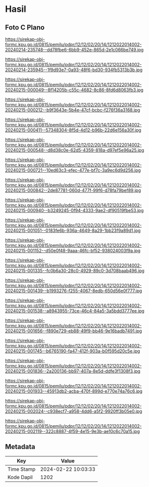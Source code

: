 # Hasil

## Foto C Plano

https://sirekap-obj-formc.kpu.go.id/0815/pemilu/pdpr/12/12/02/20/14/1212022014002-20240214-235748--dd78fbe6-6bb9-452e-865d-2e1c066be749.jpg

https://sirekap-obj-formc.kpu.go.id/0815/pemilu/pdpr/12/12/02/20/14/1212022014002-20240214-235945--1f9d93e7-0a93-48f6-bd30-934fb5313b3b.jpg

https://sirekap-obj-formc.kpu.go.id/0815/pemilu/pdpr/12/12/02/20/14/1212022014002-20240215-000049--8f14205b-c55c-4682-8c86-8fd6d8063fb3.jpg

https://sirekap-obj-formc.kpu.go.id/0815/pemilu/pdpr/12/12/02/20/14/1212022014002-20240215-000212--b9f3643e-5b4e-47cf-bcbc-f276f36a3168.jpg

https://sirekap-obj-formc.kpu.go.id/0815/pemilu/pdpr/12/12/02/20/14/1212022014002-20240215-000411--57348304-8f5d-4d12-b96b-22d6e156a30f.jpg

https://sirekap-obj-formc.kpu.go.id/0815/pemilu/pdpr/12/12/02/20/14/1212022014002-20240215-000548--d8d38c0e-62d5-4359-818a-d97ef5e96a25.jpg

https://sirekap-obj-formc.kpu.go.id/0815/pemilu/pdpr/12/12/02/20/14/1212022014002-20240215-000721--10ed63c3-efec-477e-bf7c-3a9ec6d9d256.jpg

https://sirekap-obj-formc.kpu.go.id/0815/pemilu/pdpr/12/12/02/20/14/1212022014002-20240215-000842--2de87781-060d-477f-99f6-d78fa79bef89.jpg

https://sirekap-obj-formc.kpu.go.id/0815/pemilu/pdpr/12/12/02/20/14/1212022014002-20240215-000940--b3249245-0f94-4333-9ae2-df90519fbe53.jpg

https://sirekap-obj-formc.kpu.go.id/0815/pemilu/pdpr/12/12/02/20/14/1212022014002-20240215-001051--0183fe6b-936a-4649-8a29-1bb23f9a89d1.jpg

https://sirekap-obj-formc.kpu.go.id/0815/pemilu/pdpr/12/12/02/20/14/1212022014002-20240215-001152--d50e0f48-9aaa-46fc-bf52-938024003f9a.jpg

https://sirekap-obj-formc.kpu.go.id/0815/pemilu/pdpr/12/12/02/20/14/1212022014002-20240215-001335--fc0b6a30-28c0-4929-89c0-3d708baab496.jpg

https://sirekap-obj-formc.kpu.go.id/0815/pemilu/pdpr/12/12/02/20/14/1212022014002-20240215-001439--b1993276-f255-4067-8edb-650d56e0f777.jpg

https://sirekap-obj-formc.kpu.go.id/0815/pemilu/pdpr/12/12/02/20/14/1212022014002-20240215-001538--a8943955-73ce-46c4-84a5-3a5bdd3777ee.jpg

https://sirekap-obj-formc.kpu.go.id/0815/pemilu/pdpr/12/12/02/20/14/1212022014002-20240215-001656--f890e729-eb88-49f9-bb46-9e16badb7491.jpg

https://sirekap-obj-formc.kpu.go.id/0815/pemilu/pdpr/12/12/02/20/14/1212022014002-20240215-001745--b6765190-fa47-412f-903a-b0f595d20c5e.jpg

https://sirekap-obj-formc.kpu.go.id/0815/pemilu/pdpr/12/12/02/20/14/1212022014002-20240215-001836--2a200136-bb97-407a-8e5d-ddfe3f1308f3.jpg

https://sirekap-obj-formc.kpu.go.id/0815/pemilu/pdpr/12/12/02/20/14/1212022014002-20240215-001933--45913db2-acba-470f-899d-e770e74a76c6.jpg

https://sirekap-obj-formc.kpu.go.id/0815/pemilu/pdpr/12/12/02/20/14/1212022014002-20240215-002024--c938ecf7-a958-4dd6-a5f2-9920ff3b05e0.jpg

https://sirekap-obj-formc.kpu.go.id/0815/pemilu/pdpr/12/12/02/20/14/1212022014002-20240215-002119--322c8887-4f59-4e15-9e3b-ae10c6c70a15.jpg


## Metadata

| Key        | Value               |
| ---------- | ------------------- |
| Time Stamp | 2024-02-22 10:03:33 |
| Kode Dapil | 1202                |



